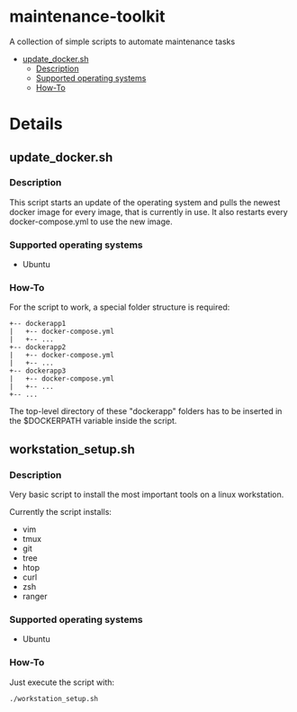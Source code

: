 # maintenance-toolkit
A collection of simple scripts to automate maintenance tasks

- [update_docker.sh](#update-dockersh)
  - [Description](#description)
  - [Supported operating systems](#supported-operating-systems)
  - [How-To](#how-to)

# Details
## update_docker.sh
### Description
This script starts an update of the operating system and pulls the newest docker image for every image, that is currently in use. It also restarts every docker-compose.yml to use the new image.
### Supported operating systems
* Ubuntu
### How-To
For the script to work, a special folder structure is required:
```
+-- dockerapp1
|   +-- docker-compose.yml
|   +-- ...
+-- dockerapp2
|   +-- docker-compose.yml
|   +-- ...
+-- dockerapp3
|   +-- docker-compose.yml
|   +-- ...
+-- ...
```
The top-level directory of these "dockerapp" folders has to be inserted in the $DOCKERPATH variable inside the script.

## workstation_setup.sh
### Description
Very basic script to install the most important tools on a linux workstation.

Currently the script installs:
* vim
* tmux
* git
* tree
* htop
* curl
* zsh
* ranger

### Supported operating systems
* Ubuntu
### How-To
Just execute the script with:
```bash
./workstation_setup.sh
```
